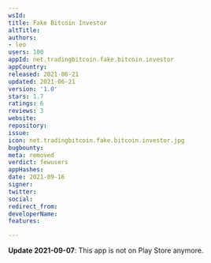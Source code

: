 ```yaml
---
wsId: 
title: Fake Bitcoin Investor
altTitle: 
authors:
- leo
users: 100
appId: net.tradingbitcoin.fake.bitcoin.investor
appCountry: 
released: 2021-06-21
updated: 2021-06-21
version: '1.0'
stars: 1.7
ratings: 6
reviews: 3
website: 
repository: 
issue: 
icon: net.tradingbitcoin.fake.bitcoin.investor.jpg
bugbounty: 
meta: removed
verdict: fewusers
appHashes: 
date: 2021-09-16
signer: 
twitter: 
social: 
redirect_from: 
developerName: 
features: 

---
```


**Update 2021-09-07**: This app is not on Play Store anymore.
